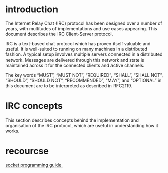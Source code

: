 # introduction

The Internet Relay Chat (IRC) protocol has been designed over a number of years, with multitudes of implementations and use cases appearing. This document describes the IRC Client-Server protocol.

IRC is a text-based chat protocol which has proven itself valuable and useful. It is well-suited to running on many machines in a distributed fashion. A typical setup involves multiple servers connected in a distributed network. Messages are delivered through this network and state is maintained across it for the connected clients and active channels.

The key words “MUST”, “MUST NOT”, “REQUIRED”, “SHALL”, “SHALL NOT”, “SHOULD”, “SHOULD NOT”, “RECOMMENDED”, “MAY”, and “OPTIONAL” in this document are to be interpreted as described in RFC2119.

# IRC concepts

This section describes concepts behind the implementation and organisation of the IRC protocol, which are useful in understanding how it works.

# recourcse

<a href="https://beej.us/guide/bgnet/html/split-wide/index.html">
  socket programming guide.
</a>
